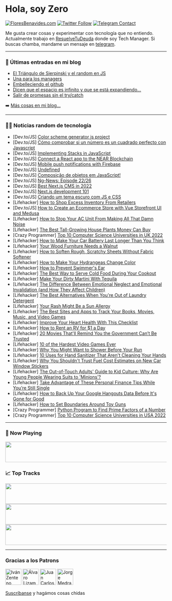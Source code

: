 # Hola, soy Zero

[![FloresBenavides.com](https://img.shields.io/website?down_message=oops&label=MiBlog&style=for-the-badge&up_message=online&url=https%3A%2F%2Ffloresbenavides.com)](https://floresbenavides.com) [![Twitter Follow](https://img.shields.io/twitter/follow/ZeroDragon?color=%231DA1F2&label=Follow&logo=twitter&logoColor=ffffff&style=for-the-badge)](https://twitter.com/zerodragon) [![Telegram Contact](https://img.shields.io/badge/escr%C3%ADbeme-ZeroDragon-%2326A5E4?style=for-the-badge&logo=telegram)](https://t.me/zerodragon)

Me gusta crear cosas y experimentar con tecnología que no entiendo.
Actualmente trabajo en [ResuelveTuDeuda](http://github.com/resuelve) donde soy Tech Manager.
Si buscas chamba, mandame un mensaje en [telegram](https://t.me/zerodragon).

---

### 📕 Últimas entradas en mi blog
<!-- BLOG-POST-LIST:START -->
- [El Triángulo de Sierpinski y el random en JS](https://floresbenavides.com/el-triangulo-de-sierpinski-y-el-random-en-js/)
- [Una para los managers](https://floresbenavides.com/una-para-los-managers/)
- [Embelleciendo el github](https://floresbenavides.com/embelleciendo-el-github/)
- [Dicen que el espacio es infinito y que se está expandiendo…](https://floresbenavides.com/dicen-que-el-espacio-es-infinito-y-que-se-esta-expandiendo/)
- [Salir de promesas sin el try/catch](https://floresbenavides.com/salir-de-promesas-sin-el-try-catch/)
<!-- BLOG-POST-LIST:END -->

➡️ [Más cosas en mi blog...](https://floresbenavides.com)

---

### 👨‍💻 Noticias random de tecnología
<!-- TECH-POSTS:START -->
- [Dev.to/JS] [Color scheme generator js project](https://dev.to/mariamaitbella/color-scheme-generator-js-project-6j8)
- [Dev.to/JS] [Cómo comprobar si un número es un cuadrado perfecto con Javascript](https://dev.to/victorjordan95/como-comprobar-si-un-numero-es-un-cuadrado-perfecto-con-javascript-4h5d)
- [Dev.to/JS] [Implementing Stacks in JavaScript](https://dev.to/collins87mbathi/implementing-stack-in-javascript-37if)
- [Dev.to/JS] [Connect a React app to the NEAR Blockchain](https://dev.to/asayerio_techblog/connect-a-react-app-to-the-near-blockchain-1f79)
- [Dev.to/JS] [Mobile push notifications with Firebase](https://dev.to/asayerio_techblog/mobile-push-notifications-with-firebase-3c54)
- [Dev.to/JS] [Undefined](https://dev.to/h4ck3rtr4d3r/undefined-4c6c)
- [Dev.to/JS] [Composição de objetos em JavaScript!](https://dev.to/urielsouza29/composicao-de-objetos-em-javascript-2l5l)
- [Dev.to/JS] [Ng-News: Episode 22/26](https://dev.to/rainerhahnekamp/ng-news-episode-2226-397o)
- [Dev.to/JS] [Best Next.js CMS in 2022](https://dev.to/maxikius/best-nextjs-cms-in-2022-n78)
- [Dev.to/JS] [Next.js development 101](https://dev.to/maxikius/nextjs-development-101-37ha)
- [Dev.to/JS] [Criando um tema escuro com JS e CSS](https://dev.to/lfrigodesouza/criando-um-tema-escuro-com-js-e-css-3cd7)
- [Lifehacker] [How to Shop Excess Inventory From Retailers](https://lifehacker.com/how-to-shop-excess-inventory-from-retailers-1849139681)
- [Dev.to/JS] [How to Create an Ecommerce Store with Vue Storefront UI and Medusa](https://dev.to/medusajs/how-to-create-an-ecommerce-store-with-vue-storefront-ui-and-medusa-37jp)
- [Lifehacker] [How to Stop Your AC Unit From Making All That Damn Noise](https://lifehacker.com/how-to-stop-your-ac-unit-from-making-all-that-damn-nois-1849139683)
- [Lifehacker] [The Best Tall-Growing House Plants Money Can Buy](https://lifehacker.com/the-best-tall-growing-house-plants-money-can-buy-1849139692)
- [Crazy Programmer] [Top 10 Computer Science Universities in UK 2022](https://www.thecrazyprogrammer.com/2022/07/computer-science-universities-in-uk.html)
- [Lifehacker] [How to Make Your Car Battery Last Longer Than You Think](https://lifehacker.com/how-to-make-your-car-battery-last-longer-than-you-think-1849137022)
- [Lifehacker] [Your Wood Furniture Needs a Walnut](https://lifehacker.com/your-wood-furniture-needs-a-walnut-1849137027)
- [Lifehacker] [How to Soften Rough, Scratchy Sheets Without Fabric Softener](https://lifehacker.com/how-to-soften-rough-scratchy-sheets-without-fabric-sof-1849137033)
- [Lifehacker] [How to Make Your Hydrangeas Change Color](https://lifehacker.com/how-to-make-your-hydrangeas-change-color-1849136056)
- [Lifehacker] [How to Prevent Swimmer&#39;s Ear](https://lifehacker.com/how-to-prevent-swimmers-ear-1849136083)
- [Lifehacker] [The Best Way to Serve Cold Food During Your Cookout](https://lifehacker.com/the-best-way-to-serve-cold-food-during-your-cookout-1849136088)
- [Lifehacker] [Make Your Dirty Martini With Tequila](https://lifehacker.com/fuck-it-make-your-dirty-martini-with-tequila-1849135066)
- [Lifehacker] [The Difference Between Emotional Neglect and Emotional Invalidation &lpar;and How They Affect Children&rpar;](https://lifehacker.com/the-difference-between-emotional-neglect-and-emotional-1849134036)
- [Lifehacker] [The Best Alternatives When You&#39;re Out of Laundry Detergent](https://lifehacker.com/the-best-alternatives-when-youre-out-of-laundry-deterge-1849134905)
- [Lifehacker] [Your Rash Might Be a Sun Allergy](https://lifehacker.com/your-rash-might-be-a-sun-allergy-1849134956)
- [Lifehacker] [The Best Sites and Apps to Track Your Books, Movies, Music, and Video Games](https://lifehacker.com/the-best-sites-and-apps-to-track-your-books-movies-mu-1849131164)
- [Lifehacker] [Improve Your Heart Health With This Checklist](https://lifehacker.com/improve-your-heart-health-with-this-checklist-1849134479)
- [Lifehacker] [How to Rent an RV for $1 a Day](https://lifehacker.com/how-to-rent-an-rv-for-1-a-day-1849134033)
- [Lifehacker] [20 Movies That&#39;ll Remind You the Government Can’t Be Trusted](https://lifehacker.com/20-movies-thatll-remind-you-the-government-can-t-be-tru-1849125096)
- [Lifehacker] [10 of the Hardest Video Games Ever](https://lifehacker.com/10-of-the-hardest-video-games-ever-1849044055)
- [Lifehacker] [Why You Might Want to Shower Before Your Run](https://lifehacker.com/why-you-might-want-to-shower-before-your-run-1849131818)
- [Lifehacker] [10 Uses for Hand Sanitizer That Aren&#39;t Cleaning Your Hands](https://lifehacker.com/10-uses-for-hand-sanitizer-that-arent-cleaning-your-han-1849131155)
- [Lifehacker] [Why You Shouldn&#39;t Trust Fuel Cost Estimates on New Car Window Stickers](https://lifehacker.com/why-you-shouldnt-trust-fuel-cost-estimates-on-new-car-w-1849125349)
- [Lifehacker] [The Out-of-Touch Adults&#39; Guide to Kid Culture: Why Are Young People Wearing Suits to &#39;Minions&#39;?](https://lifehacker.com/the-out-of-touch-adults-guide-to-kid-culture-why-are-y-1849132606)
- [Lifehacker] [Take Advantage of These Personal Finance Tips While You’re Still Single](https://lifehacker.com/take-advantage-of-these-personal-finance-tips-while-you-1849131207)
- [Lifehacker] [How to Back Up Your Google Hangouts Data Before It&#39;s Gone for Good](https://lifehacker.com/how-to-back-up-your-google-hangouts-data-before-its-gon-1849130692)
- [Lifehacker] [How to Set Boundaries Around Toy Guns](https://lifehacker.com/how-to-set-boundaries-around-toy-guns-1848976354)
- [Crazy Programmer] [Python Program to Find Prime Factors of a Number](https://www.thecrazyprogrammer.com/2022/07/python-program-to-find-prime-factors-of-a-number.html)
- [Crazy Programmer] [Top 10 Computer Science Universities in USA 2022](https://www.thecrazyprogrammer.com/2022/06/computer-science-universities-in-usa.html)<!-- TECH-POSTS:END -->

---

### 🎵 Now Playing
<a href="https://spotify-now-playing-dun.vercel.app/now-playing?open"><img src="https://spotify-now-playing-dun.vercel.app/now-playing" width="540" height="64"></a>

### 📈 Top Tracks
<a href="https://spotify-now-playing-dun.vercel.app/top-tracks?i=1&open"><img src="https://spotify-now-playing-dun.vercel.app/top-tracks?i=1" width="540" height="64"></a>
<a href="https://spotify-now-playing-dun.vercel.app/top-tracks?i=2&open"><img src="https://spotify-now-playing-dun.vercel.app/top-tracks?i=2" width="540" height="64"></a>
<a href="https://spotify-now-playing-dun.vercel.app/top-tracks?i=3&open"><img src="https://spotify-now-playing-dun.vercel.app/top-tracks?i=3" width="540" height="64"></a>

---

### Gracias a los Patrons
[<img src="https://avatars.githubusercontent.com/u/243380?v=4" alt="Iván Zenteno" width="50px">](https://github.com/k001) [<img src="https://avatars.githubusercontent.com/u/19955639?v=4" alt="Álvaro Lizama" width="50px">](https://github.com/alvarolizama) [<img src="https://avatars.githubusercontent.com/u/2718753?v=4" alt="Juan Carlos Ruiz" width="50px">](https://github.com/JuanCrg90) [<img src="https://avatars.githubusercontent.com/u/37025?v=4" alt="Jorge Medrano" width="50px">](https://github.com/h1pp1e) 

[Suscríbanse](https://www.patreon.com/zerodragon) y hagámos cosas chidas
